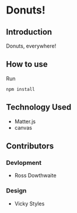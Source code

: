 # Donuts!

[screenshot]: https://github.com/rossdowthwaite/donuts/blob/master/donuts.png "Falling donuts! AGGHH"

## Introduction

Donuts, everywhere!

## How to use

Run
```
npm install
```

## Technology Used

* Matter.js
* canvas

## Contributors
### Devlopment

* Ross Dowthwaite

### Design

* Vicky Styles
